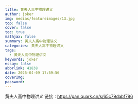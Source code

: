 ```yaml
---
title: 黄夫人高中物理讲义
author: joker
img: medias/featureimages/13.jpg
top: false
cover: false
toc: true
mathjax: false
summary: 黄夫人高中物理讲义
categories: 黄夫人高中物理讲义
tags:
  - 黄夫人高中物理讲义
keywords: joker
essay: false
abbrlink: 41838
date: 2025-04-09 17:59:56
coverImg:
password:
---
```


黄夫人高中物理讲义
链接：https://pan.quark.cn/s/65c79dabf786
